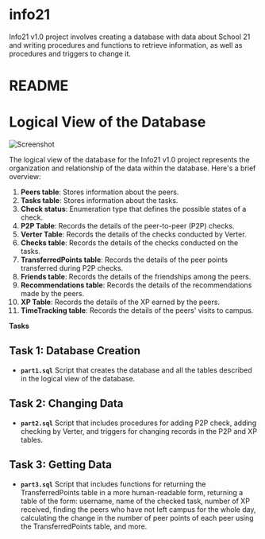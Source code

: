 # info21
Info21 v1.0 project involves creating a database with data about School 21 and writing procedures and functions to retrieve information, as well as procedures and triggers to change it.
# README

# **Logical View of the Database**

![Screenshot](info21/img/Screenshot_2024-05-07_at_3.35.48_PM.png)


The logical view of the database for the Info21 v1.0 project represents the organization and relationship of the data within the database. Here's a brief overview:

1. **Peers table**: Stores information about the peers.
2. **Tasks table**: Stores information about the tasks.
3. **Check status**: Enumeration type that defines the possible states of a check.
4. **P2P Table**: Records the details of the peer-to-peer (P2P) checks.
5. **Verter Table**: Records the details of the checks conducted by Verter.
6. **Checks table**: Records the details of the checks conducted on the tasks.
7. **TransferredPoints table**: Records the details of the peer points transferred during P2P checks.
8. **Friends table**: Records the details of the friendships among the peers.
9. **Recommendations table**: Records the details of the recommendations made by the peers.
10. **XP Table**: Records the details of the XP earned by the peers.
11. **TimeTracking table**: Records the details of the peers' visits to campus.

**Tasks**

## **Task 1: Database Creation**

- **`part1.sql`** Script that creates the database and all the tables described in the logical view of the database.

## **Task 2: Changing Data**

- **`part2.sql`** Script that includes procedures for adding P2P check, adding checking by Verter, and triggers for changing records in the P2P and XP tables.

## **Task 3: Getting Data**

- **`part3.sql`** Script that includes functions for returning the TransferredPoints table in a more human-readable form, returning a table of the form: username, name of the checked task, number of XP received, finding the peers who have not left campus for the whole day, calculating the change in the number of peer points of each peer using the TransferredPoints table, and more.
